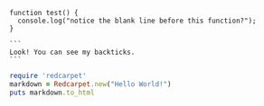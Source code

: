 ```
function test() {
  console.log("notice the blank line before this function?");
}
```


````
```
Look! You can see my backticks.
```
````

```ruby
require 'redcarpet'
markdown = Redcarpet.new("Hello World!")
puts markdown.to_html
```